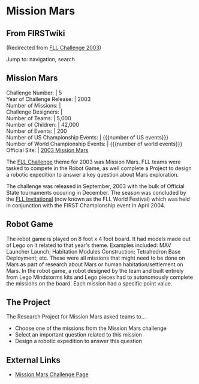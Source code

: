 # Mission Mars

## From FIRSTwiki

(Redirected from [FLL Challenge 2003](/index.php?title=FLL_Challenge_2003&redirect=no "FLL Challenge 2003"))

Jump to: navigation, search

## Mission Mars

Challenge Number: | 5<br>
Year of Challenge Release: | 2003<br>
Number of Missions: |<br>
Challenge Designers: |<br>
Number of Teams: | 5,000<br>
Number of Children: | 42,000<br>
Number of Events: | 200<br>
Number of US Championship Events: | {{{number of US events}}}<br>
Number of World Championship Events: | {{{number of world events}}}<br>
Official Site: | [2003 Mission Mars](http://www.firstlegoleague.org/default.aspx?pid=11240 "http://www.firstlegoleague.org/default.aspx?pid=11240")

The [FLL Challenge](FLL_Challenge "FLL Challenge") theme for 2003 was Mission Mars. FLL teams were tasked to compete in the Robot Game, as well complete a Project to design a robotic expedition to answer a key question about Mars exploration.

The challenge was released in September, 2003 with the bulk of Official State tournaments occuring in December. The season was concluded by the [FLL Invitational](FLL_World_Festival "FLL World Festival") (now known as the FLL World Festival) which was held in conjunction with the FIRST Championship event in April 2004.

## Robot Game

The robot game is played on 8 foot x 4 foot board. It had models made out of Lego on it related to that year's theme. Examples included: MAV Launcher Launch; Habitation Modules Construction; Tetrahedron Base Deployment; etc. These were all missions that might need to be done on Mars as part of research about Mars or human habitation/settlement on Mars. In the robot game, a robot designed by the team and built entirely from Lego Mindstorms kits and Lego pieces had to autonomously complete the missions on the board. Each mission had a specific point value.

## The Project

The Research Project for Mission Mars asked teams to...

- Choose one of the missions from the Mission Mars challenge
- Select an important question related to this mission
- Design a robotic expedition to answer this question

## External Links

- [Mission Mars Challenge Page](http://www.firstlegoleague.org/nobanner.aspx?pid=11240| "http://www.firstlegoleague.org/nobanner.aspx?pid=11240|")
